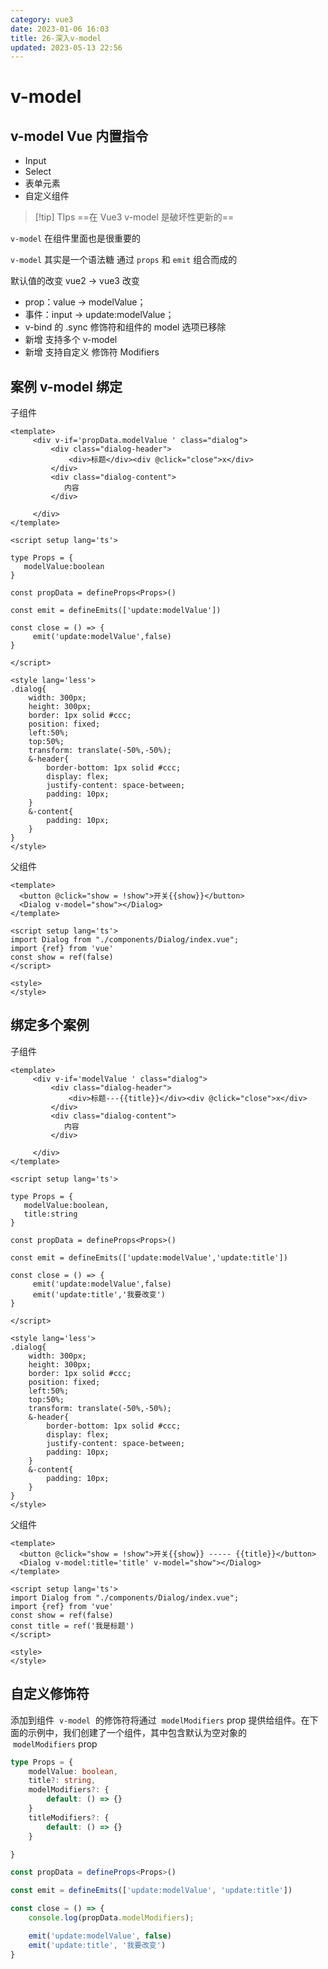 ```yaml
---
category: vue3
date: 2023-01-06 16:03
title: 26-深入v-model
updated: 2023-05-13 22:56
---
```


# v-model

## v-model Vue 内置指令

- Input
- Select
- 表单元素
- 自定义组件

> [!tip] TIps
> ==在 Vue3 v-model 是破坏性更新的==

`v-model` 在组件里面也是很重要的

`v-model` 其实是一个语法糖 通过 `props` 和 `emit` 组合而成的

默认值的改变
vue2 → vue3 改变

- prop：value -> modelValue；
- 事件：input -> update:modelValue；
- v-bind 的 .sync 修饰符和组件的 model 选项已移除
- 新增 支持多个 v-model
- 新增 支持自定义 修饰符 Modifiers

## 案例 v-model 绑定

子组件

```vue
<template>
     <div v-if='propData.modelValue ' class="dialog">
         <div class="dialog-header">
             <div>标题</div><div @click="close">x</div>
         </div>
         <div class="dialog-content">
            内容
         </div>

     </div>
</template>

<script setup lang='ts'>

type Props = {
   modelValue:boolean
}

const propData = defineProps<Props>()

const emit = defineEmits(['update:modelValue'])

const close = () => {
     emit('update:modelValue',false)
}

</script>

<style lang='less'>
.dialog{
    width: 300px;
    height: 300px;
    border: 1px solid #ccc;
    position: fixed;
    left:50%;
    top:50%;
    transform: translate(-50%,-50%);
    &-header{
        border-bottom: 1px solid #ccc;
        display: flex;
        justify-content: space-between;
        padding: 10px;
    }
    &-content{
        padding: 10px;
    }
}
</style>
```

父组件

```vue
<template>
  <button @click="show = !show">开关{{show}}</button>
  <Dialog v-model="show"></Dialog>
</template>

<script setup lang='ts'>
import Dialog from "./components/Dialog/index.vue";
import {ref} from 'vue'
const show = ref(false)
</script>

<style>
</style>
```

## 绑定多个案例

子组件

```vue
<template>
     <div v-if='modelValue ' class="dialog">
         <div class="dialog-header">
             <div>标题---{{title}}</div><div @click="close">x</div>
         </div>
         <div class="dialog-content">
            内容
         </div>

     </div>
</template>

<script setup lang='ts'>

type Props = {
   modelValue:boolean,
   title:string
}

const propData = defineProps<Props>()

const emit = defineEmits(['update:modelValue','update:title'])

const close = () => {
     emit('update:modelValue',false)
     emit('update:title','我要改变')
}

</script>

<style lang='less'>
.dialog{
    width: 300px;
    height: 300px;
    border: 1px solid #ccc;
    position: fixed;
    left:50%;
    top:50%;
    transform: translate(-50%,-50%);
    &-header{
        border-bottom: 1px solid #ccc;
        display: flex;
        justify-content: space-between;
        padding: 10px;
    }
    &-content{
        padding: 10px;
    }
}
</style>
```

父组件

```vue
<template>
  <button @click="show = !show">开关{{show}} ----- {{title}}</button>
  <Dialog v-model:title='title' v-model="show"></Dialog>
</template>

<script setup lang='ts'>
import Dialog from "./components/Dialog/index.vue";
import {ref} from 'vue'
const show = ref(false)
const title = ref('我是标题')
</script>

<style>
</style>
```

## 自定义修饰符

添加到组件  `v-model`  的修饰符将通过  `modelModifiers` prop 提供给组件。在下面的示例中，我们创建了一个组件，其中包含默认为空对象的  `modelModifiers` prop

```ts
type Props = {
    modelValue: boolean,
    title?: string,
    modelModifiers?: {
        default: () => {}
    }
    titleModifiers?: {
        default: () => {}
    }

}

const propData = defineProps<Props>()

const emit = defineEmits(['update:modelValue', 'update:title'])

const close = () => {
    console.log(propData.modelModifiers);

    emit('update:modelValue', false)
    emit('update:title', '我要改变')
}
```